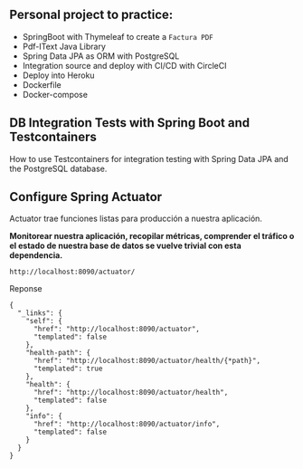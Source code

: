 ## Personal project to practice:
* SpringBoot with Thymeleaf to create a ``Factura PDF``
* Pdf-IText Java Library
* Spring Data JPA as ORM with PostgreSQL  
* Integration source and deploy with CI/CD with CircleCI
* Deploy into Heroku
* Dockerfile
* Docker-compose

## DB Integration Tests with Spring Boot and Testcontainers

How to use Testcontainers for integration testing with Spring Data JPA and the PostgreSQL database.

## Configure Spring Actuator
Actuator trae funciones listas para producción a nuestra aplicación.

**Monitorear nuestra aplicación, recopilar métricas, comprender el tráfico o el estado de nuestra base de datos se vuelve trivial con esta dependencia.**

```
http://localhost:8090/actuator/
```
Reponse
```
{
  "_links": {
    "self": {
      "href": "http://localhost:8090/actuator",
      "templated": false
    },
    "health-path": {
      "href": "http://localhost:8090/actuator/health/{*path}",
      "templated": true
    },
    "health": {
      "href": "http://localhost:8090/actuator/health",
      "templated": false
    },
    "info": {
      "href": "http://localhost:8090/actuator/info",
      "templated": false
    }
  }
}
```